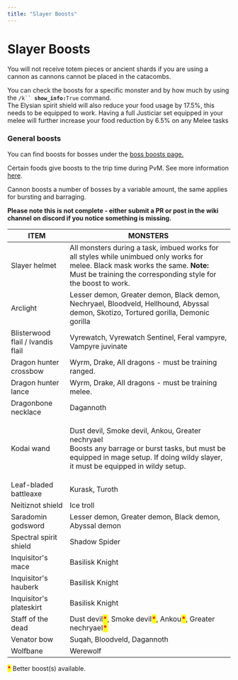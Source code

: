 ```yaml
---
title: "Slayer Boosts"
---
```


# Slayer Boosts

You will not receive totem pieces or ancient shards if you are using a cannon as cannons cannot be placed in the catacombs.

You can check the boosts for a specific monster and by how much by using the `/k`` `**`show_info:`**`True` command.\
The Elysian spirit shield will also reduce your food usage by 17.5%, this needs to be equipped to work. Having a full Justiciar set equipped in your melee will further increase your food reduction by 6.5% on any Melee tasks

### General boosts

You can find boosts for bosses under the [boss boosts page.](https://wiki.oldschool.gg/bosses/boosts-and-requirements)

Certain foods give boosts to the trip time during PvM. See more information [here](../../getting-started/combat-skills.md#food-boosts).

Cannon boosts a number of bosses by a variable amount, the same applies for bursting and barraging.

**Please note this is not complete - either submit a PR or post in the wiki channel on discord if you notice something is missing.**

| **ITEM**                          | **MONSTERS**                                                                                                                                                                                              |
| --------------------------------- | --------------------------------------------------------------------------------------------------------------------------------------------------------------------------------------------------------- |
| Slayer helmet                     | All monsters during a task, imbued works for all styles while unimbued only works for melee. Black mask works the same. **Note:** Must be training the corresponding style for the boost to work.         |
| Arclight                          | Lesser demon, Greater demon, Black demon, Nechryael, Bloodveld, Hellhound, Abyssal demon, Skotizo, Tortured gorilla, Demonic gorilla                                                                      |
| Blisterwood flail / Ivandis flail | Vyrewatch, Vyrewatch Sentinel, Feral vampyre, Vampyre juvinate                                                                                                                                            |
| Dragon hunter crossbow            | Wyrm, Drake, All dragons - must be training ranged.                                                                                                                                                       |
| Dragon hunter lance               | Wyrm, Drake, All dragons - must be training melee.                                                                                                                                                        |
| Dragonbone necklace               | Dagannoth                                                                                                                                                                                                 |
| Kodai wand                        | <p>Dust devil, Smoke devil, Ankou, Greater nechryael<br>Boosts any barrage or burst tasks, but must be equipped in mage setup. If doing wildy slayer, it must be equipped in wildy setup.</p>             |
| Leaf-bladed battleaxe             | Kurask, Turoth                                                                                                                                                                                            |
| Neitiznot shield                  | Ice troll                                                                                                                                                                                                 |
| Saradomin godsword                | Lesser demon, Greater demon, Black demon, Abyssal demon                                                                                                                                                   |
| Spectral spirit shield            | Shadow Spider                                                                                                                                                                                             |
| Inquisitor's mace                 | Basilisk Knight                                                                                                                                                                                           |
| Inquisitor's hauberk              | Basilisk Knight                                                                                                                                                                                           |
| Inquisitor's plateskirt           | Basilisk Knight                                                                                                                                                                                           |
| Staff of the dead                 | Dust devil<mark style="color:red;">**\***</mark>, Smoke devil<mark style="color:red;">**\***</mark>, Ankou<mark style="color:red;">**\***</mark>, Greater nechryael<mark style="color:red;">**\***</mark> |
| Venator bow                       | Suqah, Bloodveld, Dagannoth                                                                                                                                                                               |
| Wolfbane                          | Werewolf                                                                                                                                                                                                  |

<mark style="color:red;">**\***</mark> Better boost(s) available.
